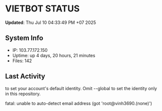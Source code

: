 # VIETBOT STATUS
**Updated**: Thu Jul 10 04:33:49 PM +07 2025

## System Info
- IP: 103.77.172.150
- Uptime: up 4 days, 20 hours, 21 minutes
- Files: 142

## Last Activity

to set your account's default identity.
Omit --global to set the identity only in this repository.

fatal: unable to auto-detect email address (got 'root@vinh3690.(none)')
